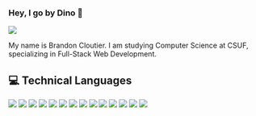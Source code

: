 ### Hey, I go by Dino 🐘

<a href= https://www.linkedin.com/in/brandoncloutier1 > <img src="https://img.shields.io/badge/-LinkedIn-0e76a8?style=plastic&logo=linkedIn"> </a>

My name is Brandon Cloutier. I am studying Computer Science at CSUF, specializing in Full-Stack Web Development.
## 💻 Technical Languages
<span><img src="https://img.shields.io/badge/javascript-%23323330.svg?style=for-the-badge&logo=javascript&logoColor=%23F7DF1E"></span>
<span><img src="https://img.shields.io/badge/react-%2320232a.svg?style=for-the-badge&logo=react&logoColor=%2361DAFB"></span>
<span><img src="https://img.shields.io/badge/redux-%23593d88.svg?style=for-the-badge&logo=redux&logoColor=white"></span>
<span><img src="https://img.shields.io/badge/React_Router-CA4245?style=for-the-badge&logo=react-router&logoColor=white"></span>
<span><img src="https://img.shields.io/badge/node.js-6DA55F?style=for-the-badge&logo=node.js&logoColor=white"></span>
<span><img src="https://img.shields.io/badge/express.js-%23404d59.svg?style=for-the-badge&logo=express&logoColor=%2361DAFB"></span>
<span><img src="https://img.shields.io/badge/tailwindcss-%2338B2AC.svg?style=for-the-badge&logo=tailwind-css&logoColor=white"></span>
<span><img src="https://img.shields.io/badge/bootstrap-%23563D7C.svg?style=for-the-badge&logo=bootstrap&logoColor=white"></span>
<span><img src="https://img.shields.io/badge/python-3670A0?style=for-the-badge&logo=python&logoColor=ffdd54"></span>
<span><img src="https://img.shields.io/badge/flask-%23000.svg?style=for-the-badge&logo=flask&logoColor=white"></span>
<span><img src="https://img.shields.io/badge/html5-%23E34F26.svg?style=for-the-badge&logo=html5&logoColor=white"></span>
<span><img src="https://img.shields.io/badge/css3-%231572B6.svg?style=for-the-badge&logo=css3&logoColor=white"></span>
<span><img src="https://img.shields.io/badge/c++-%2300599C.svg?style=for-the-badge&logo=c%2B%2B&logoColor=white"></span>
<span><img src="https://img.shields.io/badge/c-%2300599C.svg?style=for-the-badge&logo=c&logoColor=white"></span>
